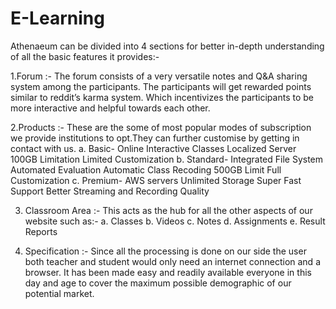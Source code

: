 # E-Learning

Athenaeum can be divided into 4 sections for better in-depth understanding of all the basic features it provides:-

1.Forum :-
      The forum consists of a very versatile notes and Q&A sharing system among the participants. The participants will get rewarded points similar to reddit’s karma system. Which   incentivizes the participants to be more interactive and helpful towards each other.

2.Products :-
      These are the some of most popular modes of subscription we provide institutions to opt.They can further customise by getting in contact with us.
      a. Basic-
                Online Interactive Classes
                Localized Server
                100GB Limitation
                Limited Customization
      b. Standard-
                  Integrated File System
                  Automated Evaluation
                  Automatic Class Recoding
                  500GB Limit
                  Full Customization
      c. Premium-
                  AWS servers
                  Unlimited Storage
                  Super Fast Support
                  Better Streaming and Recording Quality


3. Classroom Area :-
      This acts as the hub for all the other aspects of our website such as:-
       a. Classes
       b. Videos
       c. Notes
       d. Assignments
       e. Result Reports


4. Specification :- 
      Since all the processing is done on our side the user both teacher and student would only need an internet connection and a browser. It has been made easy and readily available everyone in this day and age to cover the maximum possible demographic of our potential market.


 
                
      
